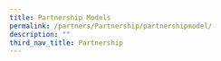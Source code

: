 ```yaml
---
title: Partnership Models
permalink: /partners/Partnership/partnershipmodel/
description: ""
third_nav_title: Partnership
---
```

